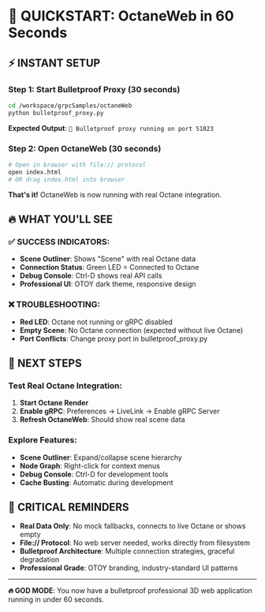 # 🚀 QUICKSTART: OctaneWeb in 60 Seconds

## ⚡ INSTANT SETUP

### Step 1: Start Bulletproof Proxy (30 seconds)
```bash
cd /workspace/grpcSamples/octaneWeb
python bulletproof_proxy.py
```
**Expected Output**: `🚀 Bulletproof proxy running on port 51023`

### Step 2: Open OctaneWeb (30 seconds)
```bash
# Open in browser with file:// protocol
open index.html
# OR drag index.html into browser
```

**That's it!** OctaneWeb is now running with real Octane integration.

## 🔥 WHAT YOU'LL SEE

### ✅ SUCCESS INDICATORS:
- **Scene Outliner**: Shows "Scene" with real Octane data
- **Connection Status**: Green LED = Connected to Octane
- **Debug Console**: Ctrl-D shows real API calls
- **Professional UI**: OTOY dark theme, responsive design

### ❌ TROUBLESHOOTING:
- **Red LED**: Octane not running or gRPC disabled
- **Empty Scene**: No Octane connection (expected without live Octane)
- **Port Conflicts**: Change proxy port in bulletproof_proxy.py

## 🎯 NEXT STEPS

### Test Real Octane Integration:
1. **Start Octane Render**
2. **Enable gRPC**: Preferences → LiveLink → Enable gRPC Server
3. **Refresh OctaneWeb**: Should show real scene data

### Explore Features:
- **Scene Outliner**: Expand/collapse scene hierarchy
- **Node Graph**: Right-click for context menus
- **Debug Console**: Ctrl-D for development tools
- **Cache Busting**: Automatic during development

## 🚨 CRITICAL REMINDERS

- **Real Data Only**: No mock fallbacks, connects to live Octane or shows empty
- **File:// Protocol**: No web server needed, works directly from filesystem
- **Bulletproof Architecture**: Multiple connection strategies, graceful degradation
- **Professional Grade**: OTOY branding, industry-standard UI patterns

---

**🔥 GOD MODE**: You now have a bulletproof professional 3D web application running in under 60 seconds.